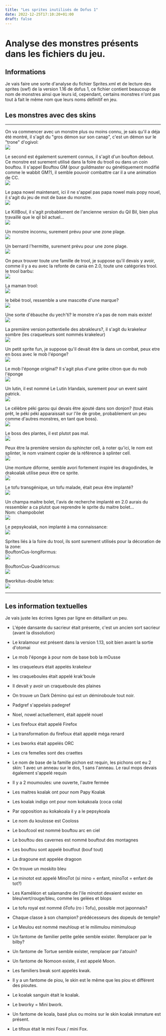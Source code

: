 ```yaml
---
title: "Les sprites inutilisés de Dofus 1"
date: 2022-12-25T17:10:20+01:00
draft: false
---
```


# Analyse des monstres présents dans les fichiers du jeu.
## Informations  
Je vais faire une sorte d'analyse du fichier Sprites.xml et de lecture des sprites (swf) de la version 1.16 de dofus 1, ce fichier contient beaucoup de nom de monstres ainsi que leurs id, cependant, certains monstres n'ont pas tout à fait le même nom que leurs noms définitif en jeu.

## Les monstres avec des skins
---
On va commencer avec un monstre plus ou moins connu, je sais qu'il a déja été montré, il s'agit du "gros démon sur son canap", c'est un démon sur le "trone" d'ogivol:  
![](images/grosdemon.png)  

Le second est également surement connus, il s'agit d'un boufton debout. Ce monstre est surement utilisé dans la foire du trooll ou dans un coin bouftou. Il s'appel Bouftou GM (pour guildmaster ou génétiquement modifié comme le wabbit GM?), il semble pouvoir combattre car il a une animation de CC.  
![](images/bouftouGM.png)  


Le papa nowel maintenant, ici il ne s'appel pas papa nowel mais popy nouel, il s'agit du jeu de mot de base du monstre.  
![](images/popynouel.png)

Le KillBoul, il s'agit probablement de l'ancienne version du Qil Bil, bien plus travaillé que le qil bil actuel...  
![](images/Killboul.png)

Un monstre inconnu, surement prévu pour une zone plage.  
![](images/inconnu1.png)

Un bernard l'hermitte, surement prévu pour une zone plage.  
![](images/bernardlhermitte.png)

On peux trouver toute une famille de trool, je suppose qu'il devais y avoir, comme il y a eu avec la refonte de cania en 2.0, toute une catégories trool.
le trool barbu:  
![](images/troolbarbu.png)

La maman trool:  
![](images/mamatrool.png)

le bébé trool, ressemble a une mascotte d'une marque?  
![](images/babytrool.png)

Une sorte d'ébauche du yech'ti? le monstre n'a pas de nom mais existe!  
![](images/inconnu2.png)

La première version pottentielle des abrakleurs?, il s'agit du krakeleur sombre (les craqueleurs sont nommés krakeleur)  
![](images/krakeleursombre.png)

Un petit sprite fun, je suppose qu'il devait être la dans un combat, peux etre en boss avec le mob l'éponge?  
![](images/inconnu3.png)

Le mob l'éponge original? Il s'agit plus d'une gelée citron que du mob l'éponge   
![](images/boblamOusse.png)

Un lutin, il est nommé Le Lutin Irlandais, surement pour un event saint patrick.  
![](images/lelutinirlandais.png)

Le célèbre péki garou qui devais être ajouté dans son donjon? (tout étais prêt, le péki péki apparaissait sur l'ile de grobe, probablement un peu comme d'autres monstres, en tant que boss).  
![](images/pekigarou.png)

Le boss des plantes, il est plutot pas mal.  
![](images/bossdesplantes.png)

Peux être la première version du sphincter cell, à noter qu'ici, le nom est splinter, le nom vraiment copier de la référence à splinter cell.  
![](images/splinter.png)

Une monture diforme, semble avori fortement inspiré les dragodindes, le drakoalak utilise peux être ce sprite.  
![](images/monturediforme.png)

Le tofu transgénique, un tofu malade, était peux être implanté?  
![](images/tofutransgenique.png)

Un champa maitre bolet, l'avis de recherche implanté en 2.0 aurais du ressembler a ca plutot que reprendre le sprite du maitre bolet...  
Nom: champobolet  
![](images/champobolet.png)


Le pepsykoalak, non implanté à ma connaissance:  
![](images/Pepsykoala.png)


Sprites liés à la foire du trool, ils sont surement utilisés pour la décoration de la zone:  
BouftonCus-longiformus:  
![](images/BouftonCus-Longiformus.png)

BouftonCus-Quadricornus:  
![](images/BouftonCUs-Quadricornus.png)

Bworkitus-double tetus:  
![](images/Bworkitus-DoubleTetus.png)



---
## Les information textuelles
Je vais juste les écrires lignes par ligne en détaillant un peu.

- L'épée dansante du sacrieur était présente, c'est un ancien sort sacrieur (avant la dissolution)
- Le kralamour est présent dans la version 1.13, soit bien avant la sortie d'otomai
- Le mob l'éponge à pour nom de base bob la mOusse
- les craqueleurs était appelés krakeleur
- les craqueboules était appelé krak'boule
- Il devait y avoir un craqueboule des plaines
- On trouve un Dark Démino qui est un déminoboule tout noir.
- Padgref s'appelais padegref
- Noel, nowel actuellement, était appelé nouel
- Les firefoux était appelé Firefox
- La transformation du firefoux était appelé méga renard
- Les bworks était appelés ORC
- Les cra femelles sont des craettes
- Le nom de base de la famille pichon est requin, les pichons ont eu 2 skin: 1 avec un anneau sur le dos, 1 sans l'anneau. Le raul mops devais également s'appelé requin
- Il y a 2 moumoules: une ouverte, l'autre fermée
- Les maitres koalak ont pour nom Papy Koalak
- Les koalak indigo ont pour nom kokakoala (coca cola)
- Par opposition au kokakoala il y a le pepsykoala
- Le nom du koulosse est Cooloss
- Le boufcool est nommé bouftou arc en ciel
- Le bouftou des cavernes est nommé bouftout des montagnes
- Les bouftou sont appelé boutfout (bouf tout)
- La dragoune est appelée dragoon

- On trouve un moskito bleu
- Le minotot est appelé MinoTot (si mino = enfant, minoTot = enfant de tot?)
- Les Kaméléon et salamandre de l'ile minotot devaient exister en bleu/vert/rouge/bleu, comme les gelées et blops
- Le tofu royal est nommé ôTofu (ro i Tofu), possible mot japonnais?
- Chaque classe à son champion? prédécesseurs des dopeuls de temple?
- Le Meulou est nommé meuhloup et le milimulou mimimuloup
- Un fantome de familier petite gelée semble exister. Remplacer par le bilby?
- Un fantome de Tortue semble exister, remplacer par l'atouin?
- Un fantome de Nomoon existe, il est appelé Moon.
- Les familiers bwak sont appelés kwak.
- Il y a un fantome de piou, le skin est le même que les piou et différent des pioutes.
- Le koalak sanguin était le koalak.
- Le bworky = Mini bwork.
- Un fantome de koala, basé plus ou moins sur le skin koalak immature est présent.
- Le tifoux était le mini Foux / mini Fox.
